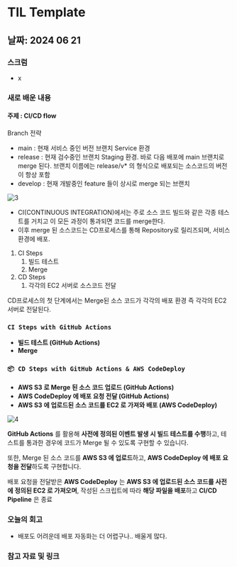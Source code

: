 # TIL Template

## 날짜: 2024 06 21
### 스크럼
- x
### 새로 배운 내용
#### 주제 : CI/CD flow
Branch 전략
- main : 현재 서비스 중인 버전 브랜치 Service 환경
- release : 현재 검수중인 브랜치 Staging 환경. 바로 다음 배포에 main 브랜치로 merge 된다. 브랜치 이름에는 release/v* 의 형식으로 배포되는 소스코드의 버전이 항상 포함
- develop : 현재 개발중인 feature 들이 상시로 merge 되는 브랜치

![3](https://github.com/100-hours-a-week/5-sean-til/assets/122856840/9d76cdfe-9657-42ac-a802-4f63903fa651)

- CI(CONTINUOUS INTEGRATION)에서는 주로 소스 코드 빌드와 같은 각종 테스트를 거치고 이 모든 과정이 통과되면 코드를 merge한다.
- 이후 merge 된 소스코드는 CD프로세스를 통해 Repository로 릴리즈되며, 서비스 환경에 배포.

1. CI Steps
    1. 빌드 테스트
    2. Merge
2. CD Steps
    1. 각각의 EC2 서버로 소스코드 전달 

CD프로세스의 첫 단계에서는 Merge된 소스 코드가 각각의 배포 환경 즉 각각의 EC2서버로 전달된다.

### `CI Steps with GitHub Actions`

- **빌드 테스트 (GitHub Actions)**
- **Merge**

### `📦 CD Steps with GitHub Actions & AWS CodeDeploy`

- **AWS S3 로 Merge 된 소스 코드 업로드 (GitHub Actions)**
- **AWS CodeDeploy 에 배포 요청 전달 (GitHub Actions)**
- **AWS S3 에 업로드된 소스 코드를 EC2 로 가져와 배포 (AWS CodeDeploy)**

![4](https://github.com/100-hours-a-week/5-sean-til/assets/122856840/e8e5a0b9-5494-42f9-a8fb-da3ce2b05e3f)

**GitHub Actions** 를 활용해 **사전에 정의된 이벤트 발생 시 빌드 테스트를 수행**하고, 테스트를 통과한 경우에 코드가 Merge 될 수 있도록 구현할 수 있습니다.

또한, Merge 된 소스 코드를 **AWS S3 에 업로드**하고, **AWS CodeDeploy 에 배포 요청을 전달**하도록 구현합니다.

배포 요청을 전달받은 **AWS CodeDeploy** 는 **AWS S3 에 업로드된 소스 코드를 사전에 정의된 EC2 로 가져오며**, 작성된 스크립트에 따라 **해당 파일을 배포**하고 **CI/CD Pipeline** 은 종료
### 오늘의 회고
- 배포도 어려운데 배포 자동화는 더 어렵구나.. 배울게 많다.
### 참고 자료 및 링크
